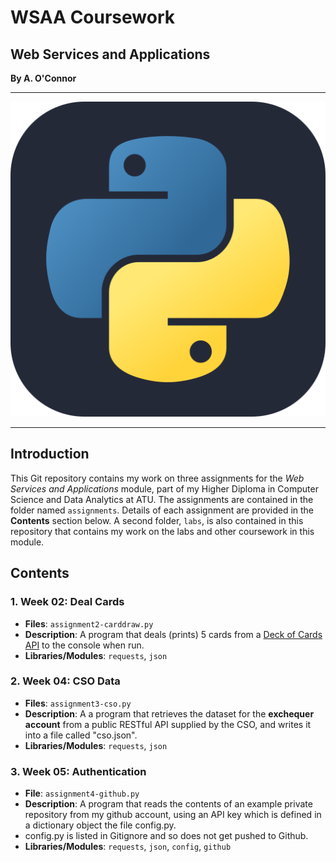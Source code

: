 # WSAA Coursework
## Web Services and Applications
**By A. O'Connor**
*********
<p align="center">
  <img src="https://raw.githubusercontent.com/tandpfun/skill-icons/main/icons/Python-Dark.svg" alt="Python Logo" />
</p>

*********

## Introduction
This Git repository contains my work on three assignments for the *Web Services and Applications* module, part of my Higher Diploma in Computer Science and Data Analytics at ATU. The assignments are contained in the folder named `assignments`. Details of each assignment are provided in the **Contents** section below. A second folder, `labs`, is also contained in this repository that contains my work on the labs and other coursework in this module. 

## Contents

### 1. Week 02: Deal Cards 
   - **Files**: `assignment2-carddraw.py`
   - **Description**: A program that deals (prints) 5 cards from a [Deck of Cards API](https://deckofcardsapi.com/) to the console when run.
   - **Libraries/Modules**: `requests`, `json`

### 2. Week 04: CSO Data 
   - **Files**: `assignment3-cso.py` 
   - **Description**: A a program that retrieves the dataset for the **exchequer account** from a public RESTful API supplied by the CSO, and writes it into a file called "cso.json". 
   - **Libraries/Modules**: `requests`, `json`

### 3. Week 05: Authentication 
   - **File**: `assignment4-github.py`  
   - **Description**: A program that reads the contents of an example private repository from my github account, using an API key which is defined in a dictionary object the file config.py.
   - config.py is listed in Gitignore and so does not get pushed to Github. 
   - **Libraries/Modules**: `requests`, `json`, `config`, `github` 



